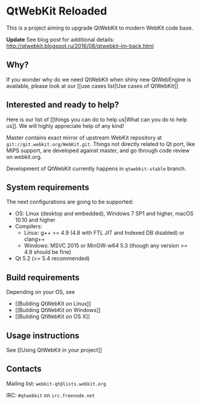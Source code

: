# QtWebKit Reloaded

This is a project aiming to upgrade QtWebKit to modern WebKit code base.

**Update** See blog post for additional details: http://qtwebkit.blogspot.ru/2016/08/qtwebkit-im-back.html

## Why?

If you wonder why do we need QtWebKit when shiny new QtWebEngine is available, please look at our [[use cases list|Use cases of QtWebKit]]

## Interested and ready to help?

Here is our list of [[things you can do to help us|What can you do to help us]]. We will highly appreciate help of any kind!

Master contains exact mirror of upstream WebKit repository at `git://git.webkit.org/WebKit.git`. Things not directly related to Qt port, like MIPS support, are developed against master, and go through code review on webkit.org.

Development of QtWebKit currently happens in `qtwebkit-stable` branch.

## System requirements

The next configurations are going to be supported:

* OS: Linux (desktop and embedded), Windows 7 SP1 and higher, macOS 10.10 and higher
* Compilers:
    * Linux: g++ >= 4.9 (4.8 with FTL JIT and Indexed DB disabled) or clang++
    * Windows: MSVC 2015 or MinGW-w64 5.3 (though any version >= 4.9 should be fine)
* Qt 5.2 (>= 5.4 recommended)

## Build requirements

Depending on your OS, see
* [[Building QtWebKit on Linux]]
* [[Building QtWebKit on Windows]]
* [[Building QtWebKit on OS X]]

## Usage instructions

See [[Using QtWebKit in your project]]

## Contacts
Mailing list: `webkit-qt@lists.webkit.org`

IRC: `#qtwebkit` on `irc.freenode.net`
